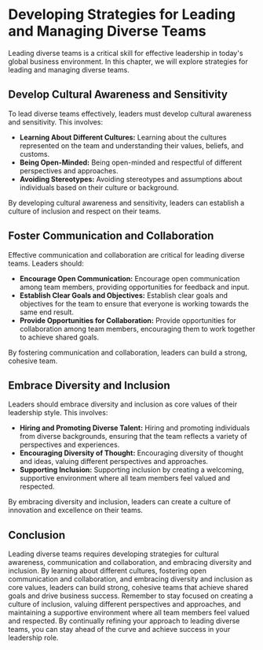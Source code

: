 Developing Strategies for Leading and Managing Diverse Teams
==============================================================================================

Leading diverse teams is a critical skill for effective leadership in today's global business environment. In this chapter, we will explore strategies for leading and managing diverse teams.

Develop Cultural Awareness and Sensitivity
------------------------------------------

To lead diverse teams effectively, leaders must develop cultural awareness and sensitivity. This involves:

* **Learning About Different Cultures:** Learning about the cultures represented on the team and understanding their values, beliefs, and customs.
* **Being Open-Minded:** Being open-minded and respectful of different perspectives and approaches.
* **Avoiding Stereotypes:** Avoiding stereotypes and assumptions about individuals based on their culture or background.

By developing cultural awareness and sensitivity, leaders can establish a culture of inclusion and respect on their teams.

Foster Communication and Collaboration
--------------------------------------

Effective communication and collaboration are critical for leading diverse teams. Leaders should:

* **Encourage Open Communication:** Encourage open communication among team members, providing opportunities for feedback and input.
* **Establish Clear Goals and Objectives:** Establish clear goals and objectives for the team to ensure that everyone is working towards the same end result.
* **Provide Opportunities for Collaboration:** Provide opportunities for collaboration among team members, encouraging them to work together to achieve shared goals.

By fostering communication and collaboration, leaders can build a strong, cohesive team.

Embrace Diversity and Inclusion
-------------------------------

Leaders should embrace diversity and inclusion as core values of their leadership style. This involves:

* **Hiring and Promoting Diverse Talent:** Hiring and promoting individuals from diverse backgrounds, ensuring that the team reflects a variety of perspectives and experiences.
* **Encouraging Diversity of Thought:** Encouraging diversity of thought and ideas, valuing different perspectives and approaches.
* **Supporting Inclusion:** Supporting inclusion by creating a welcoming, supportive environment where all team members feel valued and respected.

By embracing diversity and inclusion, leaders can create a culture of innovation and excellence on their teams.

Conclusion
----------

Leading diverse teams requires developing strategies for cultural awareness, communication and collaboration, and embracing diversity and inclusion. By learning about different cultures, fostering open communication and collaboration, and embracing diversity and inclusion as core values, leaders can build strong, cohesive teams that achieve shared goals and drive business success. Remember to stay focused on creating a culture of inclusion, valuing different perspectives and approaches, and maintaining a supportive environment where all team members feel valued and respected. By continually refining your approach to leading diverse teams, you can stay ahead of the curve and achieve success in your leadership role.


